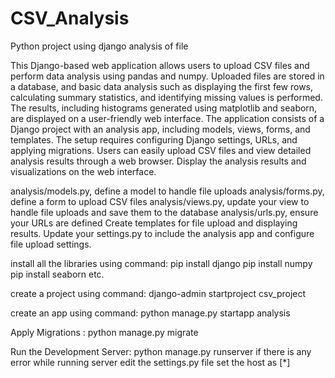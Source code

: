 # CSV_Analysis
Python project using django analysis of file

This Django-based web application allows users to upload CSV files and perform data analysis using pandas and numpy. Uploaded files are stored in a database, and basic data analysis such as displaying the first few rows, calculating summary statistics, and identifying missing values is performed. The results, including histograms generated using matplotlib and seaborn, are displayed on a user-friendly web interface. The application consists of a Django project with an analysis app, including models, views, forms, and templates. The setup requires configuring Django settings, URLs, and applying migrations. Users can easily upload CSV files and view detailed analysis results through a web browser.
Display the analysis results and visualizations on the web interface.

analysis/models.py, define a model to handle file uploads
analysis/forms.py, define a form to upload CSV files
analysis/views.py, update your view to handle file uploads and save them to the database
analysis/urls.py, ensure your URLs are defined
Create templates for file upload and displaying results.
Update your settings.py to include the analysis app and configure file upload settings.

install all the libraries using command:
      pip install django
      pip install numpy
      pip install seaborn etc.

create a project using command:
      django-admin startproject csv_project
      
create an app using command:
      python manage.py startapp analysis
      
Apply Migrations : 
      python manage.py migrate
      
Run the Development Server:
      python manage.py runserver
if there is any error while running server edit the settings.py file set the host as [*]
